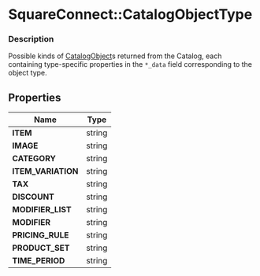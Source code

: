 # SquareConnect::CatalogObjectType

### Description

Possible kinds of [CatalogObject](#type-catalogobject)s returned from the Catalog, each containing type-specific properties in the `*_data` field corresponding to the object type.

## Properties
Name | Type
------------ | -------------
**ITEM** | string
**IMAGE** | string
**CATEGORY** | string
**ITEM_VARIATION** | string
**TAX** | string
**DISCOUNT** | string
**MODIFIER_LIST** | string
**MODIFIER** | string
**PRICING_RULE** | string
**PRODUCT_SET** | string
**TIME_PERIOD** | string



